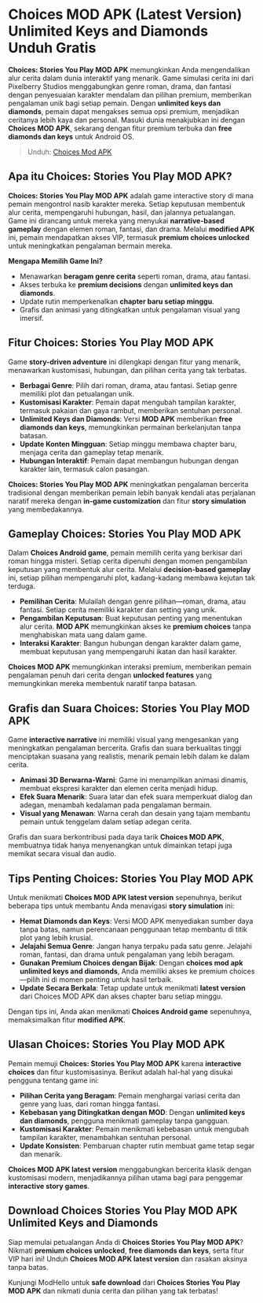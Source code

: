 # Choices MOD APK (Latest Version) Unlimited Keys and Diamonds Unduh Gratis

**Choices: Stories You Play MOD APK** memungkinkan Anda mengendalikan alur cerita dalam dunia interaktif yang menarik. Game simulasi cerita ini dari Pixelberry Studios menggabungkan genre roman, drama, dan fantasi dengan penyesuaian karakter mendalam dan pilihan premium, memberikan pengalaman unik bagi setiap pemain. Dengan **unlimited keys dan diamonds**, pemain dapat mengakses semua opsi premium, menjadikan ceritanya lebih kaya dan personal. Masuki dunia menakjubkan ini dengan **Choices MOD APK**, sekarang dengan fitur premium terbuka dan **free diamonds dan keys** untuk Android OS.

>Unduh: [Choices Mod APK](https://s.net.vn/choices-mod-apk)

## Apa itu Choices: Stories You Play MOD APK?

**Choices: Stories You Play MOD APK** adalah game interactive story di mana pemain mengontrol nasib karakter mereka. Setiap keputusan membentuk alur cerita, mempengaruhi hubungan, hasil, dan jalannya petualangan. Game ini dirancang untuk mereka yang menyukai **narrative-based gameplay** dengan elemen roman, fantasi, dan drama. Melalui **modified APK** ini, pemain mendapatkan akses VIP, termasuk **premium choices unlocked** untuk meningkatkan pengalaman bermain mereka.

**Mengapa Memilih Game Ini?**
- Menawarkan **beragam genre cerita** seperti roman, drama, atau fantasi.
- Akses terbuka ke **premium decisions** dengan **unlimited keys dan diamonds**.
- Update rutin memperkenalkan **chapter baru setiap minggu**.
- Grafis dan animasi yang ditingkatkan untuk pengalaman visual yang imersif.

## Fitur Choices: Stories You Play MOD APK

Game **story-driven adventure** ini dilengkapi dengan fitur yang menarik, menawarkan kustomisasi, hubungan, dan pilihan cerita yang tak terbatas.

- **Berbagai Genre**: Pilih dari roman, drama, atau fantasi. Setiap genre memiliki plot dan petualangan unik.
- **Kustomisasi Karakter**: Pemain dapat mengubah tampilan karakter, termasuk pakaian dan gaya rambut, memberikan sentuhan personal.
- **Unlimited Keys dan Diamonds**: Versi **MOD APK** memberikan **free diamonds dan keys**, memungkinkan permainan berkelanjutan tanpa batasan.
- **Update Konten Mingguan**: Setiap minggu membawa chapter baru, menjaga cerita dan gameplay tetap menarik.
- **Hubungan Interaktif**: Pemain dapat membangun hubungan dengan karakter lain, termasuk calon pasangan.

**Choices: Stories You Play MOD APK** meningkatkan pengalaman bercerita tradisional dengan memberikan pemain lebih banyak kendali atas perjalanan naratif mereka dengan **in-game customization** dan fitur **story simulation** yang membedakannya.

## Gameplay Choices: Stories You Play MOD APK

Dalam **Choices Android game**, pemain memilih cerita yang berkisar dari roman hingga misteri. Setiap cerita dipenuhi dengan momen pengambilan keputusan yang membentuk alur cerita. Melalui **decision-based gameplay** ini, setiap pilihan mempengaruhi plot, kadang-kadang membawa kejutan tak terduga.

- **Pemilihan Cerita**: Mulailah dengan genre pilihan—roman, drama, atau fantasi. Setiap cerita memiliki karakter dan setting yang unik.
- **Pengambilan Keputusan**: Buat keputusan penting yang menentukan alur cerita. **MOD APK** memungkinkan akses ke **premium choices** tanpa menghabiskan mata uang dalam game.
- **Interaksi Karakter**: Bangun hubungan dengan karakter dalam game, membuat keputusan yang mempengaruhi ikatan dan hasil karakter.

**Choices MOD APK** memungkinkan interaksi premium, memberikan pemain pengalaman penuh dari cerita dengan **unlocked features** yang memungkinkan mereka membentuk naratif tanpa batasan.

## Grafis dan Suara Choices: Stories You Play MOD APK

Game **interactive narrative** ini memiliki visual yang mengesankan yang meningkatkan pengalaman bercerita. Grafis dan suara berkualitas tinggi menciptakan suasana yang realistis, menarik pemain lebih dalam ke dalam cerita.

- **Animasi 3D Berwarna-Warni**: Game ini menampilkan animasi dinamis, membuat ekspresi karakter dan elemen cerita menjadi hidup.
- **Efek Suara Menarik**: Suara latar dan efek suara memperkuat dialog dan adegan, menambah kedalaman pada pengalaman bermain.
- **Visual yang Menawan**: Warna cerah dan desain yang tajam membantu pemain untuk tenggelam dalam setiap adegan cerita.

Grafis dan suara berkontribusi pada daya tarik **Choices MOD APK**, membuatnya tidak hanya menyenangkan untuk dimainkan tetapi juga memikat secara visual dan audio.

## Tips Penting Choices: Stories You Play MOD APK

Untuk menikmati **Choices MOD APK latest version** sepenuhnya, berikut beberapa tips untuk membantu Anda menavigasi **story simulation** ini:

- **Hemat Diamonds dan Keys**: Versi MOD APK menyediakan sumber daya tanpa batas, namun perencanaan penggunaan tetap membantu di titik plot yang lebih krusial.
- **Jelajahi Semua Genre**: Jangan hanya terpaku pada satu genre. Jelajahi roman, fantasi, dan drama untuk pengalaman yang lebih beragam.
- **Gunakan Premium Choices dengan Bijak**: Dengan **choices mod apk unlimited keys and diamonds**, Anda memiliki akses ke premium choices—pilih ini di momen penting untuk hasil terbaik.
- **Update Secara Berkala**: Tetap update untuk menikmati **latest version** dari Choices MOD APK dan akses chapter baru setiap minggu.

Dengan tips ini, Anda akan menikmati **Choices Android game** sepenuhnya, memaksimalkan fitur **modified APK**.

## Ulasan Choices: Stories You Play MOD APK

Pemain memuji **Choices: Stories You Play MOD APK** karena **interactive choices** dan fitur kustomisasinya. Berikut adalah hal-hal yang disukai pengguna tentang game ini:

- **Pilihan Cerita yang Beragam**: Pemain menghargai variasi cerita dan genre yang luas, dari roman hingga fantasi.
- **Kebebasan yang Ditingkatkan dengan MOD**: Dengan **unlimited keys dan diamonds**, pengguna menikmati gameplay tanpa gangguan.
- **Kustomisasi Karakter**: Pemain menikmati kebebasan untuk mengubah tampilan karakter, menambahkan sentuhan personal.
- **Update Konsisten**: Pembaruan chapter rutin membuat game tetap segar dan menarik.

**Choices MOD APK latest version** menggabungkan bercerita klasik dengan kustomisasi modern, menjadikannya pilihan utama bagi para penggemar **interactive story games**.

## Download Choices Stories You Play MOD APK Unlimited Keys and Diamonds

Siap memulai petualangan Anda di **Choices Stories You Play MOD APK**? Nikmati **premium choices unlocked**, **free diamonds dan keys**, serta fitur VIP hari ini! Unduh **Choices MOD APK latest version** dan rasakan aksinya tanpa batas.

Kunjungi ModHello untuk **safe download** dari **Choices Stories You Play MOD APK** dan nikmati dunia cerita dan pilihan yang tak terbatas!
